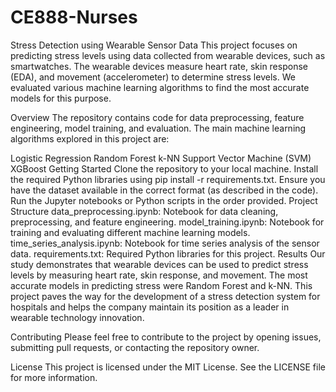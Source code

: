 # CE888-Nurses

Stress Detection using Wearable Sensor Data
This project focuses on predicting stress levels using data collected from wearable devices, such as smartwatches. The wearable devices measure heart rate, skin response (EDA), and movement (accelerometer) to determine stress levels. We evaluated various machine learning algorithms to find the most accurate models for this purpose.

Overview
The repository contains code for data preprocessing, feature engineering, model training, and evaluation. The main machine learning algorithms explored in this project are:

Logistic Regression
Random Forest
k-NN
Support Vector Machine (SVM)
XGBoost
Getting Started
Clone the repository to your local machine.
Install the required Python libraries using pip install -r requirements.txt.
Ensure you have the dataset available in the correct format (as described in the code).
Run the Jupyter notebooks or Python scripts in the order provided.
Project Structure
data_preprocessing.ipynb: Notebook for data cleaning, preprocessing, and feature engineering.
model_training.ipynb: Notebook for training and evaluating different machine learning models.
time_series_analysis.ipynb: Notebook for time series analysis of the sensor data.
requirements.txt: Required Python libraries for this project.
Results
Our study demonstrates that wearable devices can be used to predict stress levels by measuring heart rate, skin response, and movement. The most accurate models in predicting stress were Random Forest and k-NN. This project paves the way for the development of a stress detection system for hospitals and helps the company maintain its position as a leader in wearable technology innovation.

Contributing
Please feel free to contribute to the project by opening issues, submitting pull requests, or contacting the repository owner.

License
This project is licensed under the MIT License. See the LICENSE file for more information.
